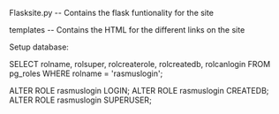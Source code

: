 Flasksite.py
-- Contains the flask funtionality for the site

templates
-- Contains the HTML for the different links on the site


Setup database:


SELECT rolname, rolsuper, rolcreaterole, rolcreatedb, rolcanlogin FROM pg_roles WHERE rolname = 'rasmuslogin';

ALTER ROLE rasmuslogin LOGIN;
ALTER ROLE rasmuslogin CREATEDB;
ALTER ROLE rasmuslogin SUPERUSER;
